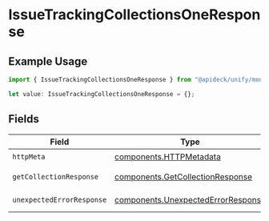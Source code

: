 # IssueTrackingCollectionsOneResponse

## Example Usage

```typescript
import { IssueTrackingCollectionsOneResponse } from "@apideck/unify/models/operations";

let value: IssueTrackingCollectionsOneResponse = {};
```

## Fields

| Field                                                                                    | Type                                                                                     | Required                                                                                 | Description                                                                              |
| ---------------------------------------------------------------------------------------- | ---------------------------------------------------------------------------------------- | ---------------------------------------------------------------------------------------- | ---------------------------------------------------------------------------------------- |
| `httpMeta`                                                                               | [components.HTTPMetadata](../../models/components/httpmetadata.md)                       | :heavy_check_mark:                                                                       | N/A                                                                                      |
| `getCollectionResponse`                                                                  | [components.GetCollectionResponse](../../models/components/getcollectionresponse.md)     | :heavy_minus_sign:                                                                       | Get a Collection                                                                         |
| `unexpectedErrorResponse`                                                                | [components.UnexpectedErrorResponse](../../models/components/unexpectederrorresponse.md) | :heavy_minus_sign:                                                                       | Unexpected error                                                                         |